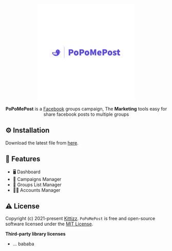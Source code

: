 <p align="center">
  <a href="https://github.com/kittizz/popo-me-post">
    <img alt="Fiber" height="300" src="https://raw.githubusercontent.com/kittizz/popo-me-post/main/icons/PoPoMePost-logos_transparent.png">
  </a>
  <br>
</p>
<p align="center">
  <b>PoPoMePost</b> is a <a href="https://facebook.com">Facebook</a> groups campaign, The <b>Marketing</b> tools easy for share facebook posts to multiple groups
</p>

## ⚙️ Installation

Download the latest file from [here](https://github.com/kittizz/popo-me-post/releases).

## 🎯 Features

-   🖥 Dashboard
-   📝 Campaigns Manager
-   💼 Groups List Manager
-   🧑🏻 Accounts Manager

## ⚠️ License

Copyright (c) 2021-present [Kittizz](https://github.com/kittizz). `PoPoMePost` is free and open-source software licensed under the [MIT License](https://github.com/kittizz/popo-me-post/blob/main/LICENSE).

**Third-party library licenses**

-   ... bababa
<!-- -   [schema](https://github.com/gorilla/schema/blob/master/LICENSE)
-   [isatty](https://github.com/mattn/go-isatty/blob/master/LICENSE)
-   [fasthttp](https://github.com/valyala/fasthttp/blob/master/LICENSE)
-   [encoding](https://github.com/segmentio/encoding/blob/master/LICENSE)
-   [colorable](https://github.com/mattn/go-colorable/blob/master/LICENSE)
-   [fasttemplate](https://github.com/valyala/fasttemplate/blob/master/LICENSE)
-   [bytebufferpool](https://github.com/valyala/bytebufferpool/blob/master/LICENSE)
-   [gopsutil](https://github.com/shirou/gopsutil/blob/master/LICENSE)
-   [go-ole](https://github.com/go-ole/go-ole)
-   [wmi](https://github.com/StackExchange/wmi) -->
